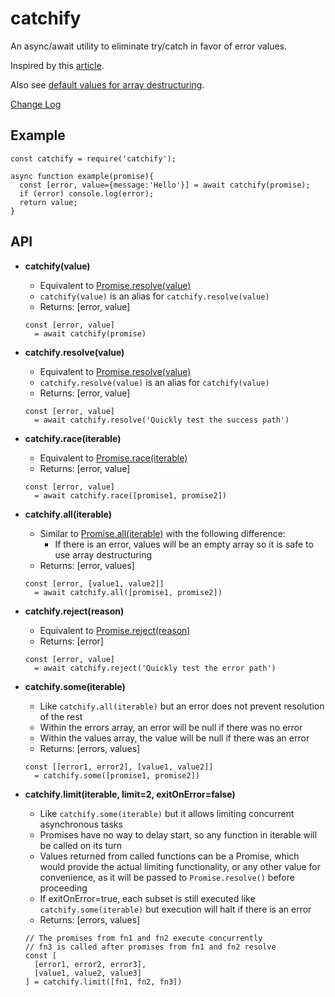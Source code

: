 # catchify
An async/await utility to eliminate try/catch in favor of error values.

Inspired by this [article][0].

Also see [default values for array destructuring][5].

[Change Log][6]

## Example

```
const catchify = require('catchify');

async function example(promise){
  const [error, value={message:'Hello'}] = await catchify(promise);
  if (error) console.log(error);
  return value;
}

```

## API

* **catchify(value)**
  * Equivalent to [Promise.resolve(value)][1]
  * `catchify(value)` is an alias for `catchify.resolve(value)`
  * Returns: \[error, value]
  
  ```
  const [error, value] 
    = await catchify(promise)
  ```
  
* **catchify.resolve(value)**
  * Equivalent to [Promise.resolve(value)][1]
  * `catchify.resolve(value)` is an alias for `catchify(value)`
  * Returns: \[error, value]
  
  ```
  const [error, value] 
    = await catchify.resolve('Quickly test the success path')
  ```
  
* **catchify.race(iterable)**
  * Equivalent to [Promise.race(iterable)][2]
  * Returns: \[error, value]
  
  ```
  const [error, value] 
    = await catchify.race([promise1, promise2])
  ```
  
* **catchify.all(iterable)**
  * Similar to [Promise.all(iterable)][3] with the following difference:
    * If there is an error, values will be an empty array so it is safe to use array destructuring
  * Returns: \[error, values]
  
  ```
  const [error, [value1, value2]] 
    = await catchify.all([promise1, promise2])
  ```
  
* **catchify.reject(reason)**
  * Equivalent to [Promise.reject(reason)][4]
  * Returns: \[error]
  
  ```
  const [error, value] 
    = await catchify.reject('Quickly test the error path')
  ```
  
* **catchify.some(iterable)**
  * Like `catchify.all(iterable)` but an error does not prevent resolution of the rest
  * Within the errors array, an error will be null if there was no error
  * Within the values array, the value will be null if there was an error
  * Returns: \[errors, values]
  
  ```
  const [[error1, error2], [value1, value2]] 
    = catchify.some([promise1, promise2])
  ```
  
* **catchify.limit(iterable, limit=2, exitOnError=false)**
  * Like `catchify.some(iterable)` but it allows limiting concurrent asynchronous tasks
  * Promises have no way to delay start, so any function in iterable will be called on its turn
  * Values returned from called functions can be a Promise, which would provide the actual limiting 
    functionality, or any other value for convenience, as it will be passed to `Promise.resolve()`
    before proceeding
  * If exitOnError=true, each subset is still executed like `catchify.some(iterable)` but execution
    will halt if there is an error
  * Returns: \[errors, values]
  
  ```
  // The promises from fn1 and fn2 execute concurrently
  // fn3 is called after promises from fn1 and fn2 resolve
  const [
    [error1, error2, error3], 
    [value1, value2, value3]
  ] = catchify.limit([fn1, fn2, fn3])
  ```

[0]: http://blog.grossman.io/how-to-write-async-await-without-try-catch-blocks-in-javascript/
[1]: https://developer.mozilla.org/en-US/docs/Web/JavaScript/Reference/Global_Objects/Promise/resolve
[2]: https://developer.mozilla.org/en-US/docs/Web/JavaScript/Reference/Global_Objects/Promise/race
[3]: https://developer.mozilla.org/en-US/docs/Web/JavaScript/Reference/Global_Objects/Promise/all
[4]: https://developer.mozilla.org/en-US/docs/Web/JavaScript/Reference/Global_Objects/Promise/reject
[5]: https://developer.mozilla.org/en-US/docs/Web/JavaScript/Reference/Operators/Destructuring_assignment#Default_values
[6]: https://github.com/majgis/catchify/blob/master/CHANGELOG.md
